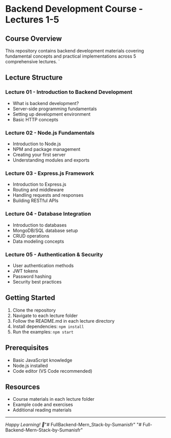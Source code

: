 # Backend Development Course - Lectures 1-5

## Course Overview
This repository contains backend development materials covering fundamental concepts and practical implementations across 5 comprehensive lectures.
`
## Lecture Structure

### Lecture 01 - Introduction to Backend Development
- What is backend development?
- Server-side programming fundamentals
- Setting up development environment
- Basic HTTP concepts

### Lecture 02 - Node.js Fundamentals
- Introduction to Node.js
- NPM and package management
- Creating your first server
- Understanding modules and exports

### Lecture 03 - Express.js Framework
- Introduction to Express.js
- Routing and middleware
- Handling requests and responses
- Building RESTful APIs

### Lecture 04 - Database Integration
- Introduction to databases
- MongoDB/SQL database setup
- CRUD operations
- Data modeling concepts

### Lecture 05 - Authentication & Security
- User authentication methods
- JWT tokens
- Password hashing
- Security best practices

## Getting Started
1. Clone the repository
2. Navigate to each lecture folder
3. Follow the README.md in each lecture directory
4. Install dependencies: `npm install`
5. Run the examples: `npm start`

## Prerequisites
- Basic JavaScript knowledge
- Node.js installed
- Code editor (VS Code recommended)

## Resources
- Course materials in each lecture folder
- Example code and exercises
- Additional reading materials

---
*Happy Learning! 🚀*"# FullBackend-Mern_Stack-by-Sumanisfr" 
"# Full-Backend-Mern-Stack-by-Sumanisfr" 
